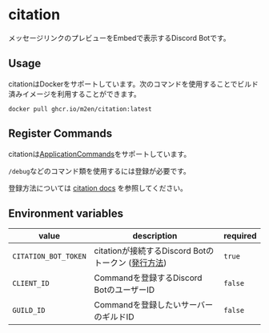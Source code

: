 # citation

メッセージリンクのプレビューをEmbedで表示するDiscord Botです。

## Usage

citationはDockerをサポートしています。次のコマンドを使用することでビルド済みイメージを利用することができます。

```shell
docker pull ghcr.io/m2en/citation:latest
```

## Register Commands

citationは[ApplicationCommands](https://discord.com/developers/docs/interactions/application-commands)をサポートしています。

`/debug`などのコマンド類を使用するには登録が必要です。

登録方法については [citation docs](https://citation.merunno.dev/) を参照してください。

## Environment variables

| value                | description                                                                          | required |
|----------------------|--------------------------------------------------------------------------------------|----------|
| `CITATION_BOT_TOKEN` | citationが接続するDiscord Botのトークン ([発行方法](https://citation.merunno.dev/getting-started)) | `true`   |
| `CLIENT_ID`          | Commandを登録するDiscord BotのユーザーID                                                       | `false`  |
| `GUILD_ID`           | Commandを登録したいサーバーのギルドID                                                              | `false`  |
